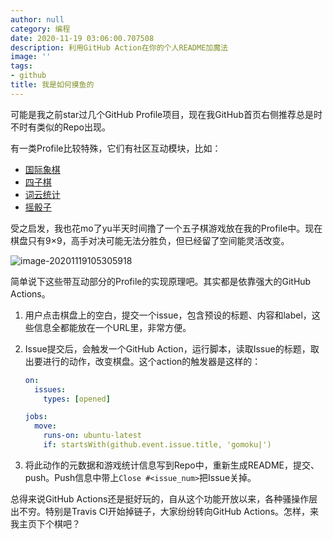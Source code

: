 ```yaml
---
author: null
category: 编程
date: 2020-11-19 03:06:00.707508
description: 利用GitHub Action在你的个人README加魔法
image: ''
tags:
- github
title: 我是如何摸鱼的
---
```


可能是我之前star过几个GitHub Profile项目，现在我GitHub首页右侧推荐总是时不时有类似的Repo出现。

有一类Profile比较特殊，它们有社区互动模块，比如：

- [国际象棋](https://github.com/timburgan/timburgan)
- [四子棋](https://github.com/JonathanGin52/JonathanGin52)
- [词云统计](https://github.com/JessicaLim8/JessicaLim8)
- [摇骰子](https://github.com/benjaminsampica/benjaminsampica)

受之启发，我也花mo了yu半天时间撸了一个五子棋游戏放在我的Profile中。现在棋盘只有9×9，高手对决可能无法分胜负，但已经留了空间能灵活改变。

<!--more-->

![image-20201119105305918](https://static.frostming.com/images/image-20201119105305918.png)

简单说下这些带互动部分的Profile的实现原理吧。其实都是依靠强大的GitHub Actions。

1. 用户点击棋盘上的空白，提交一个issue，包含预设的标题、内容和label，这些信息全都能放在一个URL里，非常方便。

2. Issue提交后，会触发一个GitHub Action，运行脚本，读取Issue的标题，取出要进行的动作，改变棋盘。这个action的触发器是这样的：

   ```yaml
   on:
     issues:
       types: [opened]
   
   jobs:
     move:
       runs-on: ubuntu-latest
       if: startsWith(github.event.issue.title, 'gomoku|')
   ```

3. 将此动作的元数据和游戏统计信息写到Repo中，重新生成README，提交、push。Push信息中带上`Close #<issue_num>`把Issue关掉。

总得来说GitHub Actions还是挺好玩的，自从这个功能开放以来，各种骚操作层出不穷。特别是Travis CI开始掉链子，大家纷纷转向GitHub Actions。怎样，来我主页下个棋吧？